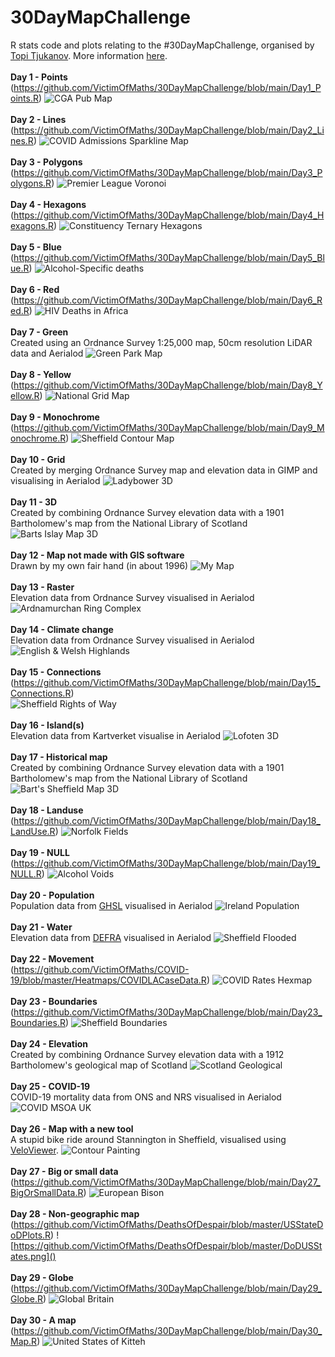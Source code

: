 # 30DayMapChallenge
R stats code and plots relating to the #30DayMapChallenge, organised by [Topi Tjukanov](https://twitter.com/tjukanov). More information [here](https://github.com/tjukanovt/30DayMapChallenge).<br><br>
**Day 1 - Points**<br>
(https://github.com/VictimOfMaths/30DayMapChallenge/blob/main/Day1_Points.R)
![CGA Pub Map](https://github.com/VictimOfMaths/30DayMapChallenge/blob/main/CGAPubs2016.png)<br><br>
**Day 2 - Lines**<br>
(https://github.com/VictimOfMaths/30DayMapChallenge/blob/main/Day2_Lines.R)
![COVID Admissions Sparkline Map](https://github.com/VictimOfMaths/30DayMapChallenge/blob/main/COVIDSparklinesAdm.png)<br><br>
**Day 3 - Polygons**<br>
(https://github.com/VictimOfMaths/30DayMapChallenge/blob/main/Day3_Polygons.R)
![Premier League Voronoi](https://github.com/VictimOfMaths/30DayMapChallenge/blob/main/PremierLeagueVoronoi.png)<br><br>
**Day 4 - Hexagons**<br>
(https://github.com/VictimOfMaths/30DayMapChallenge/blob/main/Day4_Hexagons.R)
![Constituency Ternary Hexagons](https://github.com/VictimOfMaths/30DayMapChallenge/blob/main/ConstHexTern2019.png)<br><br>
**Day 5 - Blue**<br>
(https://github.com/VictimOfMaths/30DayMapChallenge/blob/main/Day5_Blue.R)
![Alcohol-Specific deaths](https://github.com/VictimOfMaths/30DayMapChallenge/blob/main/AlcSpecDeathsGB.png)<br><br>
**Day 6 - Red**<br>
(https://github.com/VictimOfMaths/30DayMapChallenge/blob/main/Day6_Red.R)
![HIV Deaths in Africa](https://github.com/VictimOfMaths/30DayMapChallenge/blob/main/HIVDeaths.png)<br><br>
**Day 7 - Green**<br>
Created using an Ordnance Survey 1:25,000 map, 50cm resolution LiDAR data and Aerialod
![Green Park Map](https://github.com/VictimOfMaths/30DayMapChallenge/blob/main/GreenPark.png)<br><br>
**Day 8 - Yellow**<br>
(https://github.com/VictimOfMaths/30DayMapChallenge/blob/main/Day8_Yellow.R)
![National Grid Map](https://github.com/VictimOfMaths/30DayMapChallenge/blob/main/NationalGridMap.png)<br><br>
**Day 9 - Monochrome**<br>
(https://github.com/VictimOfMaths/30DayMapChallenge/blob/main/Day9_Monochrome.R)
![Sheffield Contour Map](https://github.com/VictimOfMaths/30DayMapChallenge/blob/main/SheffieldContours.png)<br><br>
**Day 10 - Grid**<br>
Created by merging Ordnance Survey map and elevation data in GIMP and visualising in Aerialod
![Ladybower 3D](https://github.com/VictimOfMaths/30DayMapChallenge/blob/main/Ladybower2.png)<br><br>
**Day 11 - 3D**<br>
Created by combining Ordnance Survey elevation data with a 1901 Bartholomew's map from the National Library of Scotland
![Barts Islay Map 3D](https://github.com/VictimOfMaths/30DayMapChallenge/blob/main/image20.png)<br><br>
**Day 12 - Map not made with GIS software**<br>
Drawn by my own fair hand (in about 1996)
![My Map](https://github.com/VictimOfMaths/30DayMapChallenge/blob/main/MyMap.jpg)<br><br>
**Day 13 - Raster**<br>
Elevation data from Ordnance Survey visualised in Aerialod
![Ardnamurchan Ring Complex](https://github.com/VictimOfMaths/30DayMapChallenge/blob/main/ArdnamurchanFinal.png)<br><br>
**Day 14 - Climate change**<br>
Elevation data from Ordnance Survey visualised in Aerialod
![English & Welsh Highlands](https://github.com/VictimOfMaths/30DayMapChallenge/blob/main/English%20Highlands.png)<br><br>
**Day 15 - Connections**<br>
(https://github.com/VictimOfMaths/30DayMapChallenge/blob/main/Day15_Connections.R)<br>
![Sheffield Rights of Way](https://github.com/VictimOfMaths/30DayMapChallenge/blob/main/SheffieldROW.png)<br><br>
**Day 16 - Island(s)**<br>
Elevation data from Kartverket visualise in Aerialod
![Lofoten 3D](https://github.com/VictimOfMaths/30DayMapChallenge/blob/main/Lofoten.png)<br><br>
**Day 17 - Historical map**<br>
Created by combining Ordnance Survey elevation data with a 1901 Bartholomew's map from the National Library of Scotland
![Bart's Sheffield Map 3D](https://github.com/VictimOfMaths/30DayMapChallenge/blob/main/Sheffield%20Final2.png)<br><br>
**Day 18 - Landuse**<br>
(https://github.com/VictimOfMaths/30DayMapChallenge/blob/main/Day18_LandUse.R)
![Norfolk Fields](https://github.com/VictimOfMaths/30DayMapChallenge/blob/main/NorfolkFields.png)<br><br>
**Day 19 - NULL**<br>
(https://github.com/VictimOfMaths/30DayMapChallenge/blob/main/Day19_NULL.R)
![Alcohol Voids](https://github.com/VictimOfMaths/30DayMapChallenge/blob/main/AlcoholVoids.png)<br><br>
**Day 20 - Population**<br>
Population data from [GHSL](https://ghsl.jrc.ec.europa.eu/ghs_pop2019.php) visualised in Aerialod
![Ireland Population](https://github.com/VictimOfMaths/30DayMapChallenge/blob/main/IrelandPop.png)<br><br>
**Day 21 - Water**<br>
Elevation data from [DEFRA](https://environment.data.gov.uk/DefraDataDownload/?Mode=survey) visualised in Aerialod
![Sheffield Flooded](https://github.com/VictimOfMaths/30DayMapChallenge/blob/main/Sheffield%20Flooded%202.png)<br><br>
**Day 22 - Movement**<br>
(https://github.com/VictimOfMaths/COVID-19/blob/master/Heatmaps/COVIDLACaseData.R)
![COVID Rates Hexmap](https://github.com/VictimOfMaths/30DayMapChallenge/blob/main/HexAnimUKrate.gif)<br><br>
**Day 23 - Boundaries**<br>
(https://github.com/VictimOfMaths/30DayMapChallenge/blob/main/Day23_Boundaries.R)
![Sheffield Boundaries](https://github.com/VictimOfMaths/30DayMapChallenge/blob/main/SheffieldBoundaries.png)<br><br>
**Day 24 - Elevation**<br>
Created by combining Ordnance Survey elevation data with a 1912 Bartholomew's geological map of Scotland
![Scotland Geological](https://github.com/VictimOfMaths/30DayMapChallenge/blob/main/ScotlandGeological.png)<br><br>
**Day 25 - COVID-19**<br>
COVID-19 mortality data from ONS and NRS visualised in Aerialod
![COVID MSOA UK](https://github.com/VictimOfMaths/30DayMapChallenge/blob/main/COVIDMSOAUKv2.png)<br><br>
**Day 26 - Map with a new tool**<br>
A stupid bike ride around Stannington in Sheffield, visualised using [VeloViewer](https://veloviewer.com/).
![Contour Painting](https://github.com/VictimOfMaths/30DayMapChallenge/blob/main/ContourPainting.jpg)<br><br>
**Day 27 - Big or small data**<br>
(https://github.com/VictimOfMaths/30DayMapChallenge/blob/main/Day27_BigOrSmallData.R)
![European Bison](https://github.com/VictimOfMaths/30DayMapChallenge/blob/main/EuropeanBison.png)<br><br>
**Day 28 - Non-geographic map**<br>
(https://github.com/VictimOfMaths/DeathsOfDespair/blob/master/USStateDoDPlots.R)
![https://github.com/VictimOfMaths/DeathsOfDespair/blob/master/DoDUSStates.png]()<br><br>
**Day 29 - Globe**<br>
(https://github.com/VictimOfMaths/30DayMapChallenge/blob/main/Day29_Globe.R)
![Global Britain](https://github.com/VictimOfMaths/30DayMapChallenge/blob/main/GlobalBritain.png)<br><br>
**Day 30 - A map**<br>
(https://github.com/VictimOfMaths/30DayMapChallenge/blob/main/Day30_Map.R)
![United States of Kitteh](https://github.com/VictimOfMaths/30DayMapChallenge/blob/main/UnitedStatesOfKitteh.png)

